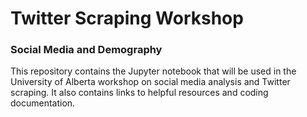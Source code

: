 # Twitter Scraping Workshop
### Social Media and Demography
This repository contains the Jupyter notebook that will be used in the University of Alberta workshop on social media analysis and Twitter scraping. It also contains links to helpful resources and coding documentation.
